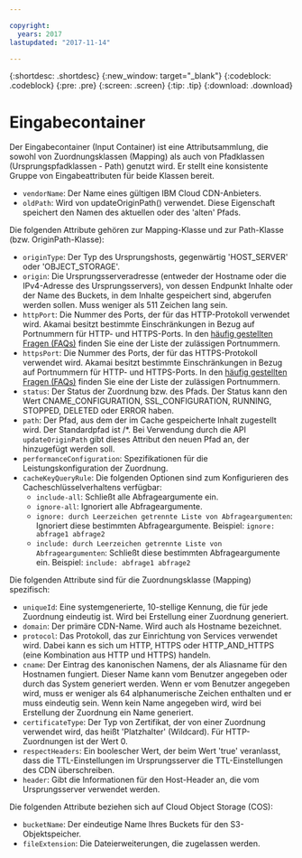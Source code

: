 ```yaml
---

copyright:
  years: 2017
lastupdated: "2017-11-14"

---
```


{:shortdesc: .shortdesc}
{:new_window: target="_blank"}
{:codeblock: .codeblock}
{:pre: .pre}
{:screen: .screen}
{:tip: .tip}
{:download: .download}

# Eingabecontainer
Der Eingabecontainer (Input Container) ist eine Attributsammlung, die sowohl von Zuordnungsklassen (Mapping) als auch von Pfadklassen (Ursprungspfadklassen - Path) genutzt wird. Er stellt eine konsistente Gruppe von Eingabeattributen für beide Klassen bereit.

* `vendorName`: Der Name eines gültigen IBM Cloud CDN-Anbieters.
* `oldPath`: Wird von updateOriginPath() verwendet. Diese Eigenschaft speichert den Namen des aktuellen oder des 'alten' Pfads.

Die folgenden Attribute gehören zur Mapping-Klasse und zur Path-Klasse (bzw. OriginPath-Klasse):
* `originType`: Der Typ des Ursprungshosts, gegenwärtig 'HOST_SERVER' oder 'OBJECT_STORAGE'.
* `origin`: Die Ursprungsserveradresse (entweder der Hostname oder die IPv4-Adresse des Ursprungsservers), von dessen Endpunkt Inhalte oder der Name des Buckets, in dem Inhalte gespeichert sind, abgerufen werden sollen. Muss weniger als 511 Zeichen lang sein.
* `httpPort`: Die Nummer des Ports, der für das HTTP-Protokoll verwendet wird. Akamai besitzt bestimmte Einschränkungen in Bezug auf Portnummern für HTTP- und HTTPS-Ports. In den [häufig gestellten Fragen (FAQs)](faq.html#are-there-any-restrictions-on-what-http-and-https-port-numbers-are-allowed-for-akamai-) finden Sie eine der Liste der zulässigen Portnummern.
* `httpsPort`: Die Nummer des Ports, der für das HTTPS-Protokoll verwendet wird. Akamai besitzt bestimmte Einschränkungen in Bezug auf Portnummern für HTTP- und HTTPS-Ports. In den [häufig gestellten Fragen (FAQs)](faq.html#are-there-any-restrictions-on-what-http-and-https-port-numbers-are-allowed-for-akamai-) finden Sie eine der Liste der zulässigen Portnummern.
* `status`: Der Status der Zuordnung bzw. des Pfads. Der Status kann den Wert CNAME_CONFIGURATION, SSL_CONFIGURATION, RUNNING, STOPPED, DELETED oder ERROR haben.
* `path`: Der Pfad, aus dem der im Cache gespeicherte Inhalt zugestellt wird. Der Standardpfad ist /\*. Bei Verwendung durch die API `updateOriginPath` gibt dieses Attribut den neuen Pfad an, der hinzugefügt werden soll.
* `performanceConfiguration`: Spezifikationen für die Leistungskonfiguration der Zuordnung.
* `cacheKeyQueryRule`: Die folgenden Optionen sind zum Konfigurieren des Cacheschlüsselverhaltens verfügbar:
  * `include-all`: Schließt alle Abfrageargumente ein.
  * `ignore-all`: Ignoriert alle Abfrageargumente.
  * `ignore: durch Leerzeichen getrennte Liste von Abfrageargumenten`: Ignoriert diese bestimmten Abfrageargumente. Beispiel: `ignore: abfrage1 abfrage2`
  * `include: durch Leerzeichen getrennte Liste von Abfrageargumenten`: Schließt diese bestimmten Abfrageargumente ein. Beispiel: `include: abfrage1 abfrage2`

Die folgenden Attribute sind für die Zuordnungsklasse (Mapping) spezifisch:

* `uniqueId`: Eine systemgenerierte, 10-stellige Kennung, die für jede Zuordnung eindeutig ist. Wird bei Erstellung einer Zuordnung generiert.
* `domain`: Der primäre CDN-Name. Wird auch als Hostname bezeichnet.
* `protocol`: Das Protokoll, das zur Einrichtung von Services verwendet wird. Dabei kann es sich um HTTP, HTTPS oder HTTP_AND_HTTPS (eine Kombination aus HTTP und HTTPS) handeln.
* `cname`: Der Eintrag des kanonischen Namens, der als Aliasname für den Hostnamen fungiert. Dieser Name kann vom Benutzer angegeben oder durch das System generiert werden. Wenn er vom Benutzer angegeben wird, muss er weniger als 64 alphanumerische Zeichen enthalten und er muss eindeutig sein. Wenn kein Name angegeben wird, wird bei Erstellung der Zuordnung ein Name generiert.
* `certificateType`: Der Typ von Zertifikat, der von einer Zuordnung verwendet wird, das heißt 'Platzhalter' (Wildcard). Für HTTP-Zuordnungen ist der Wert 0.
* `respectHeaders`: Ein boolescher Wert, der beim Wert 'true' veranlasst, dass die TTL-Einstellungen im Ursprungsserver die TTL-Einstellungen des CDN überschreiben.
* `header`: Gibt die Informationen für den Host-Header an, die vom Ursprungsserver verwendet werden.

Die folgenden Attribute beziehen sich auf Cloud Object Storage (COS):  
* `bucketName`: Der eindeutige Name Ihres Buckets für den S3-Objektspeicher.  
* `fileExtension`: Die Dateierweiterungen, die zugelassen werden.

